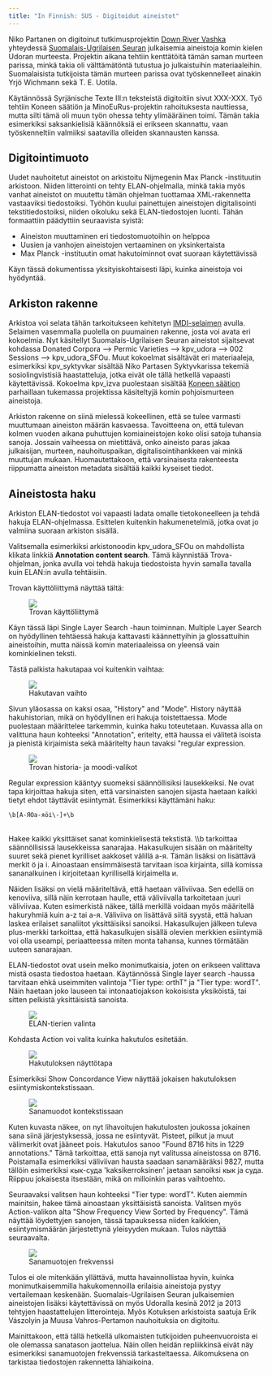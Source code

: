 ```yaml
---
title: "In Finnish: SUS - Digitoidut aineistot"
---
```


Niko Partanen on digitoinut tutkimusprojektin [Down River Vashka](http://www.downrivervashka.net) yhteydessä [Suomalais-Ugrilaisen Seuran](http://www.sgr.fi) julkaisemia aineistoja komin kielen Udoran murteesta. Projektin aikana tehtiin kenttätöitä tämän saman murteen parissa, minkä takia oli välttämätöntä tutustua jo julkaistuihin materiaaleihin. Suomalaisista tutkijoista tämän murteen parissa ovat työskennelleet ainakin Yrjö Wichmann sekä T. E. Uotila.

Käytännössä Syrjänische Texte III:n teksteistä digitoitiin sivut XXX-XXX. Työ tehtiin Koneen säätiön ja MinoEuRus-projektin rahoituksesta nauttiessa, mutta silti tämä oli muun työn ohessa tehty ylimääräinen toimi. Tämän takia esimerkiksi saksankielisiä käännöksiä ei erikseen skannattu, vaan työskenneltiin valmiiksi saatavilla olleiden skannausten kanssa.

## Digitointimuoto

Uudet nauhoitetut aineistot on arkistoitu Nijmegenin Max Planck -instituutin arkistoon. Niiden litterointi on tehty ELAN-ohjelmalla, minkä takia myös vanhat aineistot on muutettu tämän ohjelman tuottamaa XML-rakennetta vastaaviksi tiedostoiksi. Työhön kuului painettujen aineistojen digitalisointi tekstitiedostoiksi, niiden oikoluku sekä ELAN-tiedostojen luonti. Tähän formaattiin päädyttiin seuraavista syistä:

- Aineiston muuttaminen eri tiedostomuotoihin on helppoa
- Uusien ja vanhojen aineistojen vertaaminen on yksinkertaista
- Max Planck -instituutin omat hakutoiminnot ovat suoraan käytettävissä

Käyn tässä dokumentissa yksityiskohtaisesti läpi, kuinka aineistoja voi hyödyntää.

## Arkiston rakenne

Arkistoa voi selata tähän tarkoitukseen kehitetyn [IMDI-selaimen](https://corpus1.mpi.nl/ds/imdi_browser/) avulla. Selaimen vasemmalla puolella on puumainen rakenne, josta voi avata eri kokoelmia. Nyt käsitellyt Suomalais-Ugrilaisen Seuran aineistot sijaitsevat kohdassa Donated Corpora --> Permic Varieties --> kpv_udora --> 002 Sessions --> kpv_udora_SFOu. Muut kokoelmat sisältävät eri materiaaleja, esimerkiksi kpv_syktyvkar sisältää Niko Partasen Syktyvkarissa tekemiä sosiolingvistisiä haastatteluja, jotka eivät ole tällä hetkellä vapaasti käytettävissä. Kokoelma kpv_izva puolestaan sisältää [Koneen säätion](http://www.koneensaatio.fi) parhaillaan tukemassa projektissa käsiteltyjä komin pohjoismurteen aineistoja.

Arkiston rakenne on siinä mielessä kokeellinen, että se tulee varmasti muuttumaan aineiston määrän kasvaessa. Tavoitteena on, että tulevan kolmen vuoden aikana puhuttujen komiaineistojen koko olisi satoja tuhansia sanoja. Jossain vaiheessa on mietittävä, onko aineisto paras jakaa julkaisijan, murteen, nauhoituspaikan, digitalisointihankkeen vai minkä muuttujan mukaan. Huomautettakoon, että varsinaisesta rakenteesta riippumatta aineiston metadata sisältää kaikki kyseiset tiedot.

## Aineistosta haku

Arkiston ELAN-tiedostot voi vapaasti ladata omalle tietokoneelleen ja tehdä hakuja ELAN-ohjelmassa. Esittelen kuitenkin hakumenetelmiä, jotka ovat jo valmiina suoraan arkiston sisällä. 

Valitsemalla esimerkiksi arkistonoodin kpv_udora_SFOu on mahdollista klikata linkkiä **Annotation content search**. Tämä käynnistää Trova-ohjelman, jonka avulla voi tehdä hakuja tiedostoista hyvin samalla tavalla kuin ELAN:in avulla tehtäisiin.

Trovan käyttöliittymä näyttää tältä:

<figure>
	<img src="/images/trova-all.jpg">
	<figcaption>Trovan käyttöliittymä</figcaption>
</figure>

Käyn tässä läpi Single Layer Search -haun toiminnan. Multiple Layer Search on hyödyllinen tehtäessä hakuja kattavasti käännettyihin ja glossattuihin aineistoihin, mutta näissä komin materiaaleissa on yleensä vain kominkielinen teksti.

Tästä palkista hakutapaa voi kuitenkin vaihtaa:

<figure>
	<img src="/images/trova-layers.jpg">
	<figcaption>Hakutavan vaihto</figcaption>
</figure>

Sivun yläosassa on kaksi osaa, "History" and "Mode". History näyttää hakuhistorian, mikä on hyödyllinen eri hakuja toistettaessa. Mode puolestaan määrittelee tarkemmin, kuinka haku toteutetaan. Kuvassa alla on valittuna haun kohteeksi "Annotation", eritelty, että haussa ei välitetä isoista ja pienistä kirjaimista sekä määritelty haun tavaksi "regular expression.

<figure>
	<img src="/images/trova-historyandmodes.jpg">
	<figcaption>Trovan historia- ja moodi-valikot</figcaption>
</figure>

Regular expression kääntyy suomeksi säännöllisiksi lausekkeiksi. Ne ovat tapa kirjoittaa hakuja siten, että varsinaisten sanojen sijasta haetaan kaikki tietyt ehdot täyttävät esiintymät. Esimerkiksi käyttämäni haku:

    \b[А-ЯӦа-яӧі\-]+\b

<br/>
Hakee kaikki yksittäiset sanat kominkielisestä tekstistä. \\b tarkoittaa säännöllisissä lausekkeissa sanarajaa. Hakasulkujen sisään on määritelty suuret sekä pienet kyrilliset aakkoset välillä а-я. Tämän lisäksi on lisättävä merkit ӧ ja і. Ainoastaan ensimmäisestä tarvitaan isoa kirjainta, sillä komissa sananalkuinen і kirjoitetaan kyrillisellä kirjaimella и.

Näiden lisäksi on vielä määriteltävä, että haetaan väliviivaa. Sen edellä on kenoviiva, sillä näin kerrotaan haulle, että väliviivalla tarkoitetaan juuri väliviivaa. Kuten esimerkistä näkee, tällä merkillä voidaan myös määritellä hakuryhmiä kuin a-z tai а-я. Väliviiva on lisättävä siitä syystä, että haluan laskea erilaiset sanaliitot yksittäisiksi sanoiksi. Hakasulkujen jälkeen tuleva plus-merkki tarkoittaa, että hakasulkujen sisällä olevien merkkien esiintymiä voi olla useampi, periaatteessa miten monta tahansa, kunnes törmätään uuteen sanarajaan.

ELAN-tiedostot ovat usein melko monimutkaisia, joten on erikseen valittava mistä osasta tiedostoa haetaan. Käytännössä Single layer search -haussa tarvitaan ehkä useimmiten valintoja "Tier type: orthT" ja "Tier type: wordT". Näin haetaan joko lauseen tai intonaatiojakson kokoisista yksiköistä, tai sitten pelkistä yksittäisistä sanoista.

<figure>
	<img src="/images/trova-tiers.jpg">
	<figcaption>ELAN-tierien valinta</figcaption>
</figure>

Kohdasta Action voi valita kuinka hakutulos esitetään.

<figure>
	<img src="/images/trova-concordance.jpg">
	<figcaption>Hakutuloksen näyttötapa</figcaption>
</figure>

Esimerkiksi Show Concordance View näyttää jokaisen hakutuloksen esiintymiskontekstissaan.

<figure>
	<img src="/images/trova-searchresult1.jpg">
	<figcaption>Sanamuodot kontekstissaan</figcaption>
</figure>

Kuten kuvasta näkee, on nyt lihavoitujen hakutulosten joukossa jokainen sana siinä järjestyksessä, jossa ne esiintyvät. Pisteet, pilkut ja muut välimerkit ovat jääneet pois. Hakutulos sanoo "Found 8716 hits in 1229 annotations." Tämä tarkoittaa, että sanoja nyt valitussa aineistossa on 8716. Poistamalla esimerkiksi väliviivan hausta saadaan sanamääräksi 9827, mutta tällöin esimerkiksi кык-суда 'kaksikerroksinen' jaetaan sanoiksi кык ja суда. Riippuu jokaisesta itsestään, mikä on milloinkin paras vaihtoehto.

Seuraavaksi valitsen haun kohteeksi "Tier type: wordT". Kuten aiemmin mainitsin, hakee tämä ainoastaan yksittäisistä sanoista. Valitsen myös Action-valikon alta "Show Frequency View Sorted by Frequency". Tämä näyttää löydettyjen sanojen, tässä tapauksessa niiden kaikkien, esiintymismäärän järjestettynä yleisyyden mukaan. Tulos näyttää seuraavalta.

<figure>
	<img src="/images/trova-searchresult2.jpg">
	<figcaption>Sanamuotojen frekvenssi</figcaption>
</figure>

Tulos ei ole mitenkään yllättävä, mutta havainnollistaa hyvin, kuinka monimutkaisemmilla hakukomennoilla erilaisia aineistoja pystyy vertailemaan keskenään. Suomalais-Ugrilaisen Seuran julkaisemien aineistojen lisäksi käytettävissä on myös Udoralla kesinä 2012 ja 2013 tehtyjen haastattelujen litterointeja. Myös Kotuksen arkistoista saatuja Erik Vászolyin ja Muusa Vahros-Pertamon nauhoituksia on digitoitu.

Mainittakoon, että tällä hetkellä ulkomaisten tutkijoiden puheenvuoroista ei ole olemassa sanatason jaottelua. Näin ollen heidän repliikkinsä eivät näy esimerkiksi sanamuotojen frekvenssiä tarkasteltaessa. Aikomuksena on tarkistaa tiedostojen rakennetta lähiaikoina.